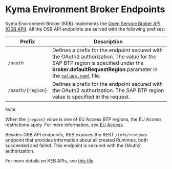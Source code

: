 # Kyma Environment Broker Endpoints

Kyma Environment Broker (KEB) implements the [Open Service Broker API (OSB API)](https://github.com/openservicebrokerapi/servicebroker/blob/v2.14/spec.md). All the OSB API endpoints are served with the following prefixes:

| Prefix | Description |
|---|---|
| `/oauth` | Defines a prefix for the endpoint secured with the OAuth2 authorization. The value for the SAP BTP region is specified under the **broker.defaultRequestRegion** parameter in the [`values.yaml`](https://github.com/kyma-project/kyma-environment-broker/blob/main/resources/keb/values.yaml) file. |
| `/oauth/{region}` | Defines a prefix for the endpoint secured with the OAuth2 authorization. The SAP BTP region value is specified in the request. |

> [!NOTE] 
> When the `{region}` value is one of EU Access BTP regions, the EU Access restrictions apply. For more information, see [EU Access](../contributor/03-20-eu-access.md).

Besides OSB API endpoints, KEB exposes the REST `/info/runtimes` endpoint that provides information about all created Runtimes, both succeeded and failed. This endpoint is secured with the OAuth2 authorization.

For more details on KEB APIs, see [this file](../../files/swagger/index.html).
